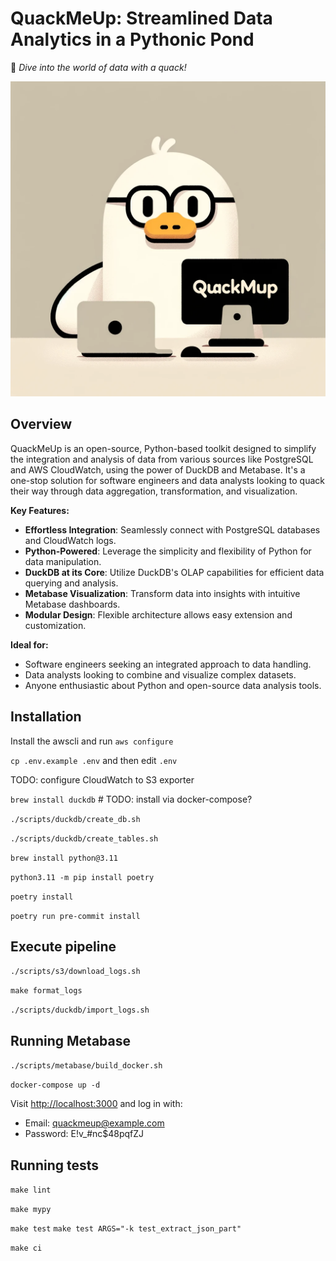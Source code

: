 # QuackMeUp: Streamlined Data Analytics in a Pythonic Pond
:duck: _Dive into the world of data with a quack!_

![QuackMeUp](QuackMeUp.png)

## Overview
QuackMeUp is an open-source, Python-based toolkit designed to simplify the integration and analysis of data from various sources like PostgreSQL and AWS CloudWatch, using the power of DuckDB and Metabase. It's a one-stop solution for software engineers and data analysts looking to quack their way through data aggregation, transformation, and visualization.

**Key Features:**
- **Effortless Integration**: Seamlessly connect with PostgreSQL databases and CloudWatch logs.
- **Python-Powered**: Leverage the simplicity and flexibility of Python for data manipulation.
- **DuckDB at its Core**: Utilize DuckDB's OLAP capabilities for efficient data querying and analysis.
- **Metabase Visualization**: Transform data into insights with intuitive Metabase dashboards.
- **Modular Design**: Flexible architecture allows easy extension and customization.

**Ideal for:**
- Software engineers seeking an integrated approach to data handling.
- Data analysts looking to combine and visualize complex datasets.
- Anyone enthusiastic about Python and open-source data analysis tools.

## Installation

Install the awscli and run `aws configure`

`cp .env.example .env` and then edit `.env`

TODO: configure CloudWatch to S3 exporter

`brew install duckdb` # TODO: install via docker-compose?

`./scripts/duckdb/create_db.sh`

`./scripts/duckdb/create_tables.sh`

`brew install python@3.11`

`python3.11 -m pip install poetry`

`poetry install`

`poetry run pre-commit install`

## Execute pipeline

`./scripts/s3/download_logs.sh`

`make format_logs`

`./scripts/duckdb/import_logs.sh`

## Running Metabase

`./scripts/metabase/build_docker.sh`

`docker-compose up -d`

Visit [http://localhost:3000](http://localhost:3000) and log in with:

  - Email: quackmeup@example.com
  - Password: E!v_#nc$48pqfZJ

## Running tests

`make lint`

`make mypy`

`make test`
`make test ARGS="-k test_extract_json_part"`

`make ci`